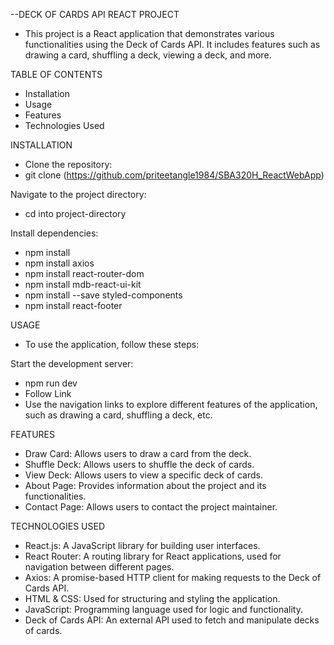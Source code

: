 --DECK OF CARDS API REACT PROJECT
- This project is a React application that demonstrates various functionalities using the Deck of Cards API. It includes features such as drawing a card, shuffling a deck, viewing a deck, and more.

TABLE OF CONTENTS
- Installation
- Usage
- Features
- Technologies Used


INSTALLATION
- Clone the repository:
- git clone (https://github.com/priteetangle1984/SBA320H_ReactWebApp)


Navigate to the project directory:
- cd into project-directory


Install dependencies:
- npm install
- npm install axios
- npm install react-router-dom
- npm install mdb-react-ui-kit
- npm install --save styled-components
- npm install react-footer

USAGE
- To use the application, follow these steps:

Start the development server:
- npm run dev
- Follow Link
- Use the navigation links to explore different features of the application, such as drawing a card, shuffling a deck, etc.

FEATURES
- Draw Card: Allows users to draw a card from the deck.
- Shuffle Deck: Allows users to shuffle the deck of cards.
- View Deck: Allows users to view a specific deck of cards.
- About Page: Provides information about the project and its functionalities.
- Contact Page: Allows users to contact the project maintainer.

TECHNOLOGIES USED
- React.js: A JavaScript library for building user interfaces.
- React Router: A routing library for React applications, used for navigation between different pages.
- Axios: A promise-based HTTP client for making requests to the Deck of Cards API.
- HTML & CSS: Used for structuring and styling the application.
- JavaScript: Programming language used for logic and functionality.
- Deck of Cards API: An external API used to fetch and manipulate decks of cards.
